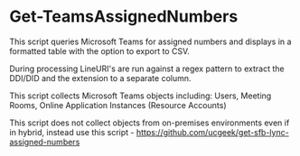 # Get-TeamsAssignedNumbers
This script queries Microsoft Teams for assigned numbers and displays in a formatted table with the option to export to CSV.      

During processing LineURI's are run against a regex pattern to extract the DDI/DID and the extension to a separate column.          

This script collects Microsoft Teams objects including: Users, Meeting Rooms, Online Application Instances (Resource Accounts)      

This script does not collect objects from on-premises environments even if in hybrid, instead use this script - https://github.com/ucgeek/get-sfb-lync-assigned-numbers
